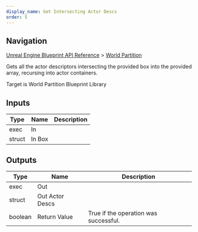 ```yaml
---
display_name: Get Intersecting Actor Descs
order: 5
---
```

## Navigation

[Unreal Engine Blueprint API Reference](https://dev.epicgames.com/documentation/en-us/unreal-engine/BlueprintAPI) > [World Partition](https://dev.epicgames.com/documentation/en-us/unreal-engine/BlueprintAPI/WorldPartition)

Gets all the actor descriptors intersecting the provided box into the provided array, recursing into actor containers.

Target is World Partition Blueprint Library

## Inputs

| Type | Name | Description |
| --- | --- | --- |
| exec | In |  |
| struct | In Box |  |

## Outputs

| Type | Name | Description |
| --- | --- | --- |
| exec | Out |  |
| struct | Out Actor Descs |  |
| boolean | Return Value | True if the operation was successful. |
